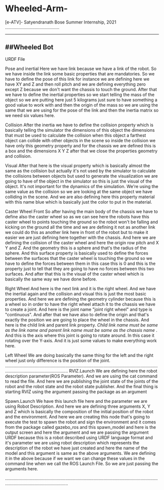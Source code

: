 # Wheeled-Arm-
[e-ATV]-
Satyendranath Bose Summer Internship, 2021
............................................





---------------
##Wheeled Bot
---------------
URDF File

Pose and inertial
Here we have link because we have a link of the robot. So we have inside the link some basic properties that are mandatories. So we have to define the pose of this link for instance we are defining here we have XY and Z and then roll pitch and we are defining everything zero except Z because we don't want the chassis to touch the ground. After that we have to define the inertial properties so we start telling the mass of the object so we are putting here just 5 kilograms just sure to have something a good value to work with and then the origin of the mass so we are using the same that we are using for the pose of the link and then the inertia matrix so we need six values here. 

Collision
  After the inertia we have to define the collision property which is basically telling the simulator the dimensions of this object the dimensions that must be used to calculate the collision when this object a farthest object can collide with other objects in the scene so inside the collision we have only this geometry property and for the chassis we are defined this is a box and the dimensions X Y Z after that we close the properties geometry and collision.

Visual
    After that here is the visual property which is basically almost the same as the collision but actually it's not used by the simulator to calculate the collisions between objects but used to generate the visualization we are going to have of the object in the simulator so this is just the visual of the object. It's not important for the dynamics of the simulation. We're using the same value as the collision so we are looking at the same object we have colliding in the scene. And we are also defining here this property material with this name blue which is basically just the color to put in the material. 

Caster Wheel Front
   So after having the main body of the chassis we have to define also the caster wheel so as we can see here the robots have this caster wheel to points touching the ground so the robot won't be falling and kicking on the ground all the time and we are defining it not as another link we could do this as another link here in front of the robot but to make it easier we are just defining here together with the chassis. And here we are defining the collision of the caster wheel and here the origin row pitch and X Y and Z. And the geometry this is a sphere and that's the radius of the sphere. And this surface property is basically used to define the forces between the surfaces that the caster  wheel is touching the ground so we have to define the forces between them in this case this is 0 and this is the property just to tell that they are going to have no forces between this two surfaces. And after that this is the visual of the caster wheel which is basically the same way we have done before. 
 
Right Wheel
     And here is the next link and it is the right wheel. And we have the inertial again and the collision and visual this is just the most basic properties. And here we are defining the geometry cylinder because this is a wheel so in order to have the right wheel attach it to the chassis we have to create a joint. And here is the joint name "joint right wheel" and type is "continuous". And after that we have also to define the origin and that's exactly the position we are going to place the wheel in the chassis. And here is the child link and parent link property. *Child link name must be same as the link name and parent link name must be same as the chassis name* . And this is the axis where this joint is going to rotate around. In this case it rotating over the Y-axis. And it is just some values to make everything work here. 

 Left Wheel 
We are doing basically the same thing for the left and the right wheel just only difference is the position of the joint. 
...............................................................................................................................................................................
RVIZ.Launch
We are defining here the robot description parameter(ROS Parameter). And we are using the cat command to read the file. 
  And here we are publishing the joint state of the joints of the robot and the robot state and the robot state publisher. 
   And the final thing is starting RVIZ using the argument passing the package as an argument 

Spawn.Launch
We have this launch file here and the parameter we are using Robot Description. And here we are defining three arguments X, Y and Z which is basically the composition of the initial position of the robot and the environment. 
 And here we are creating this node that's going to execute the test to spawn the robot and sign the environment and it comes from the package called gazebo_ros and this spawn_model and here is the output screen and here the argument and we are passing the argument URDF because this is a robot described using URDF language format and it's parameter we are using robot description which represents the description of the robot we have just created and here the name of the model  and this argument is same as the above arguments. We are defining it in the above because if we want we can change these values in the command line when we call the ROS Launch File. So we are just passing the arguments here.

...............................................................................................................................................................................





